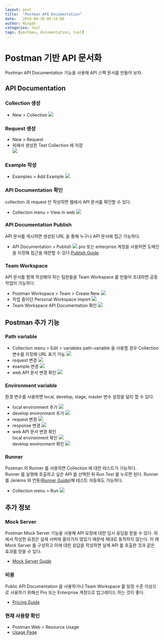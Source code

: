 ```yaml
---
layout: post
title:  "Postman API Documentation"
date:   2019-09-30 06:15:00
author: Mingdo
categories: tool
tags: [postman, documentation, tool]
---
```


# Postman 기반 API 문서화
Postman API Documentation 기능을 사용해 API 스펙 문서를 만들어 보자.

## API Documentation
### Collection 생성
- New > Collection
![](/img/tool/postman/create_collection.png)

### Request 생성
- New > Request
- 위에서 생성한 Test Collection 에 저장  
![](/img/tool/postman/create_request.png)

### Example 작성
- Examples > Add Example
![](/img/tool/postman/add_example.png)
 
### API Documentation 확인
collection 과 request 만 작성하면 웹에서 API 문서를 확인할 수 있다.
- Collection menu > View in web
![](/img/tool/postman/api_docs.png)

### API Documentation Publish
API 문서를 게시하면 생성된 URL 을 통해 누구나 API 문서에 접근 가능하다.
- API Documentation > Publish
![](/img/tool/postman/publish.png)
pro 또는 enterprise 계정을 사용하면 도메인을 지정해 접근을 제한할 수 있다.[Publish Guide](https://learning.getpostman.com/docs/postman/api_documentation/publishing_public_docs/)

### Team Workspace
API 문서를 함께 작성해야 하는 팀원들을 Team Workspace 를 만들어 초대하면 공동 작업이 가능하다.
- Postman Workspace > Team > Create New
![](/img/tool/postman/create_team.png)
- 작업 중이던 Personal Workspace import
![](/img/tool/postman/import_workspace.png)
- Team Workspace API Documentation 확인
![](/img/tool/postman/team_documentation.png)


## Postman 추가 기능
### Path variable
- Collection menu > Edit > variables
path-variable 을 사용할 경우 Collection 변수를 지정해 URL 표기 가능
![](/img/tool/postman/set_collection_variable.png)
- request 변경
![](/img/tool/postman/reqeust_path_variable.png)
- example 변경
![](/img/tool/postman/example_path_variable.png)
- web API 문서 변경 확인
![](/img/tool/postman/result_path_variable.png)

### Environment variable
환경 변수를 사용하면 local, develop, stage, master 변수 설정을 달리 할 수 있다.
- local environment 추가
![](/img/tool/postman/local_env.png)
- develop environment 추가
![](/img/tool/postman/develop_env.png)
- request 변경
![](/img/tool/postman/request_env.png)
- response 변경
![](/img/tool/postman/example_env.png)
- web API 문서 변경 확인  
local environment 확인
![](/img/tool/postman/result_env_local.png)  
develop environment 확인
![](/img/tool/postman/result_env_develop.png)

### Runner
Postman 의 Runner 를 사용하면 Collection 에 대한 테스트가 가능하다.  
Runner 를 실행해 호출하고 싶은 API 를 선택한 뒤 Run Test 를 누르면 된다.
Runner 를 Jenkins 와 연동([Runner Guide](https://learning.getpostman.com/docs/postman/collection_runs/integration_with_jenkins/))해 테스트 자동화도 가능하다.
- Collection menu > Run
![](/img/tool/postman/runner.png)

## 추가 정보
### Mock Server
Postman Mock Server 기능을 사용해 API 요청에 대한 임시 응답을 받을 수 있다.
위에서 작성한 요청은 실제 서버에 올라가지 않았기 때문에 제대로 동작하지 않는다.
이 때 Mock Server 를 구성하고 이에 대한 응답을 작성하면 실제 API 를 호출한 것과 같은 효과를 얻을 수 있다.
- [Mock Server Guide](https://learning.getpostman.com/docs/postman/mock_servers/intro_to_mock_servers/)

### 비용
Public API Documentation 을 사용하거나 Team Workspace 를 일정 수준 이상으로 사용하기 위해선
Pro 또는 Enterprise 계정으로 업그레이드 하는 것이 좋다.
- [Pricing Guide](https://www.getpostman.com/pricing?_ga=2.100861768.832564590.1569302881-1619312319.1569302881)

### 현재 사용량 확인
- Postman Web > Resource Usage
- [Usage Page](/img/tool/postman/usage.png)

